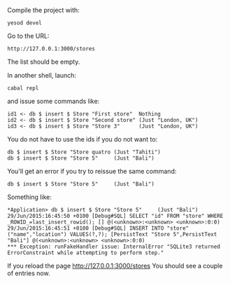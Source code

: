 Compile the project with:
```
yesod devel
```

Go to the URL:
```
http://127.0.0.1:3000/stores
```

The list should be empty.

In another shell, launch:
```
cabal repl
```


and issue some commands like:
```
id1 <- db $ insert $ Store "First store"  Nothing
id2 <- db $ insert $ Store "Second store" (Just "London, UK")
id3 <- db $ insert $ Store "Store 3"      (Just "London, UK")
```


You do not have to use the ids if you do not want to:
```
db $ insert $ Store "Store quatro (Just "Tahiti")
db $ insert $ Store "Store 5"     (Just "Bali")
```

You'll get an error if you try to reissue the same command:
```
db $ insert $ Store "Store 5"     (Just "Bali")
```

Something like:
```
*Application> db $ insert $ Store "Store 5"     (Just "Bali")
29/Jun/2015:16:45:50 +0100 [Debug#SQL] SELECT "id" FROM "store" WHERE _ROWID_=last_insert_rowid(); [] @(<unknown>:<unknown> <unknown>:0:0)
29/Jun/2015:16:45:51 +0100 [Debug#SQL] INSERT INTO "store"("name","location") VALUES(?,?); [PersistText "Store 5",PersistText "Bali"] @(<unknown>:<unknown> <unknown>:0:0)
*** Exception: runFakeHandler issue: InternalError "SQLite3 returned ErrorConstraint while attempting to perform step."
```


If you reload the page http://127.0.0.1:3000/stores
You should see a couple of entries now.

